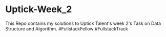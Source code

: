 # Uptick-Week_2
This Repo contains my solutions to Uptick Talent's week 2's Task on Data Structure and Algorithm. #FullstackFellow #FullstackTrack

